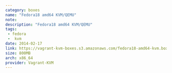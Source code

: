 ```yaml
---
category: boxes
name: "Fedora18 amd64 KVM/QEMU"
note: 
description: "Fedora18 amd64 KVM/QEMU"
tags:
 - fedora
 -  kvm
date: 2014-02-17
link: https://vagrant-kvm-boxes.s3.amazonaws.com/fedora18-amd64-kvm.box
size: 800MB
arch: x86_64
provider: Vagrant-KVM
---
```

